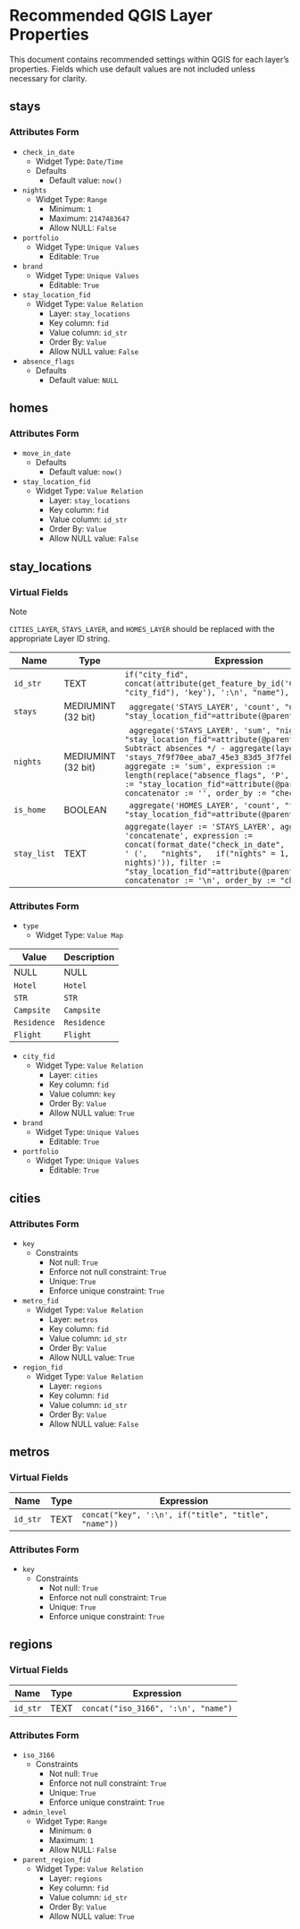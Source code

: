 # Recommended QGIS Layer Properties

This document contains recommended settings within QGIS for each layer’s properties. Fields which use default values are not included unless necessary for clarity.

## stays

### Attributes Form

- `check_in_date`
  - Widget Type: `Date/Time`
  - Defaults
    - Default value: `now()`
- `nights`
  - Widget Type: `Range`
    - Minimum: `1`
    - Maximum: `2147483647`
	- Allow NULL: `False`
- `portfolio`
  - Widget Type: `Unique Values`
    - Editable: `True`
- `brand`
  - Widget Type: `Unique Values`
    - Editable: `True`
- `stay_location_fid`
  - Widget Type: `Value Relation`
    - Layer: `stay_locations`
  	- Key column: `fid`
  	- Value column: `id_str`
  	- Order By: `Value`
  	- Allow NULL value: `False`
- `absence_flags`
  - Defaults
    - Default value: `NULL`

## homes

### Attributes Form

- `move_in_date`
  - Defaults
    - Default value: `now()`
- `stay_location_fid`
  - Widget Type: `Value Relation`
    - Layer: `stay_locations`
  	- Key column: `fid`
  	- Value column: `id_str`
  	- Order By: `Value`
  	- Allow NULL value: `False`

## stay_locations

### Virtual Fields

> [!NOTE]
> `CITIES_LAYER`, `STAYS_LAYER`, and `HOMES_LAYER` should be replaced with the appropriate Layer ID string.

| Name | Type | Expression |
|------|------|------------|
| `id_str` | TEXT | `if("city_fid", concat(attribute(get_feature_by_id('CITIES_LAYER', "city_fid"), 'key'), ':\n', "name"), "name")` |
| `stays` | MEDIUMINT (32 bit) | ` aggregate('STAYS_LAYER', 'count', "nights", "stay_location_fid"=attribute(@parent, 'fid'))` |
| `nights` | MEDIUMINT (32 bit) | ` aggregate('STAYS_LAYER', 'sum', "nights", "stay_location_fid"=attribute(@parent, 'fid')) /* Subtract absences */ - aggregate(layer := 'stays_7f9f70ee_aba7_45e3_83d5_3f7febabf8cc', aggregate := 'sum', expression := length(replace("absence_flags", 'P', '')), filter := "stay_location_fid"=attribute(@parent, 'fid'), concatenator := '', order_by := "check_in_date")` |
| `is_home` | BOOLEAN | ` aggregate('HOMES_LAYER', 'count', "fid", "stay_location_fid"=attribute(@parent, 'fid')) > 0` |
| `stay_list` | TEXT | `aggregate(layer := 'STAYS_LAYER', aggregate := 'concatenate', expression := concat(format_date("check_in_date", 'yyyy-MM-dd'),	' (',	"nights",	if("nights" = 1, ' night)', ' nights)')), filter := "stay_location_fid"=attribute(@parent, 'fid'), concatenator := '\n', order_by := "check_in_date")` |

### Attributes Form

- `type`
  - Widget Type: `Value Map`

| Value       | Description |
|-------------|-------------|
| NULL        | NULL        |
| `Hotel`     | `Hotel`     |
| `STR`       | `STR`       |
| `Campsite`  | `Campsite`  |
| `Residence` | `Residence` |
| `Flight`    | `Flight`    |

- `city_fid`
  - Widget Type: `Value Relation`
    - Layer: `cities`
  	- Key column: `fid`
  	- Value column: `key`
  	- Order By: `Value`
  	- Allow NULL value: `True`
- `brand`
  - Widget Type: `Unique Values`
    - Editable: `True`
- `portfolio`
  - Widget Type: `Unique Values`
    - Editable: `True`

## cities

### Attributes Form

- `key`
  - Constraints
    - Not null: `True`
    - Enforce not null constraint: `True`
    - Unique: `True`
    - Enforce unique constraint: `True`
- `metro_fid`
  - Widget Type: `Value Relation`
    - Layer: `metros`
  	- Key column: `fid`
  	- Value column: `id_str`
  	- Order By: `Value`
  	- Allow NULL value: `True`
- `region_fid`
  - Widget Type: `Value Relation`
    - Layer: `regions`
  	- Key column: `fid`
  	- Value column: `id_str`
  	- Order By: `Value`
  	- Allow NULL value: `False`

## metros

### Virtual Fields

| Name | Type | Expression |
|------|------|------------|
| `id_str` | TEXT | `concat("key", ':\n', if("title", "title", "name"))` |

### Attributes Form

- `key`
  - Constraints
    - Not null: `True`
    - Enforce not null constraint: `True`
    - Unique: `True`
    - Enforce unique constraint: `True`

## regions

### Virtual Fields

| Name | Type | Expression |
|------|------|------------|
| `id_str` | TEXT | `concat("iso_3166", ':\n', "name")` |

### Attributes Form

- `iso_3166`
  - Constraints
    - Not null: `True`
    - Enforce not null constraint: `True`
    - Unique: `True`
    - Enforce unique constraint: `True`
- `admin_level`
  - Widget Type: `Range`
    - Minimum: `0`
    - Maximum: `1`
    - Allow NULL: `False`
- `parent_region_fid`
  - Widget Type: `Value Relation`
    - Layer: `regions`
  	- Key column: `fid`
  	- Value column: `id_str`
  	- Order By: `Value`
  	- Allow NULL value: `True`
